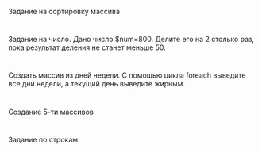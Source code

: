 Задание на сортировку массива
#
Задание на число.
Дано число $num=800. Делите его на 2 столько раз, пока результат деления не станет меньше 50.
#
Создать массив из дней недели. С помощью цикла foreach выведите все дни недели,  а текущий день выведите жирным.
#
Создание 5-ти массивов
#
Задание  по строкам
#
